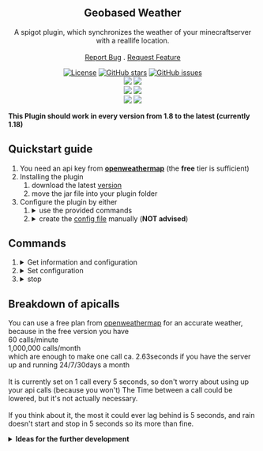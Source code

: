 <!-- Überschrift -->
<p align="center">
  <h2 align="center">Geobased Weather</h2>

  <p align="center">
    A spigot plugin, which synchronizes the weather of your minecraftserver with a reallife location.
    <br/>
    <br/>
    <a href="https://github.com/chibbi/geobasedWeather/issues/new?assignees=&labels=bug%2C+help+wanted&template=bug_report.md&title=">Report Bug</a>
    .
    <a href="https://github.com/chibbi/geobasedWeather/issues/new?assignees=&labels=enhancement%2C+feature&template=feature_request.md&title=">Request Feature</a>
  </p>
</p>

<!-- Badges -->
<p align="center">
  <a href="https://github.com/chibbi/geobasedWeather/blob/main/LICENSE.txt"><img src="https://img.shields.io/github/license/chibbi/geobasedWeather?style=for-the-badge" alt="License"></a>
  <a href="https://github.com/chibbi/geobasedWeather/stargazers"><img src="https://img.shields.io/github/stars/chibbi/geobasedWeather?style=for-the-badge" alt="GitHub stars"></a>
  <a href="https://github.com/chibbi/geobasedWeather/issues"><img src="https://img.shields.io/github/issues/chibbi/geobasedWeather?style=for-the-badge" alt="GitHub issues"></a>
  <br>
  <a href="https://github.com/chibbi/geobasedWeather/actions"><img src="https://img.shields.io/github/workflow/status/chibbi/geobasedWeather/Maven%20Build?style=for-the-badge"></a>
    <a href="https://github.com/chibbi/geobasedWeather/actions"><img src="https://img.shields.io/github/workflow/status/chibbi/geobasedWeather/CodeQL?label=CodeQL&style=for-the-badge"></a>
  <!-- <a href="https://github.com/chibbi/geobasedWeather/"><img src="https://img.shields.io/github/commit-activity/m/chibbi/geobasedWeather?style=for-the-badge"></a> -->
  <br>
  <a href="https://github.com/chibbi/geobasedWeather/releases/latest"><img src="https://img.shields.io/github/downloads/chibbi/geobasedWeather/total?style=for-the-badge"></a>
  <a href="https://github.com/chibbi/geobasedWeather/releases/latest"><img src="https://img.shields.io/github/downloads/chibbi/geobasedWeather/latest/total?style=for-the-badge"></a>
  <br>
  <a href="https://www.spigotmc.org/resources/realtime-geobased-weather.88405/"><img src="https://img.shields.io/spiget/rating/88405?style=for-the-badge"></a>
  <a href="https://www.spigotmc.org/resources/realtime-geobased-weather.88405/"><img src="https://img.shields.io/spiget/tested-versions/88405?style=for-the-badge"></a>
</p>
<p>
  <strong>This Plugin should work in every version from 1.8 to the latest (currently 1.18)</strong>
</p>

<!-- Content  -->
<h2>Quickstart guide</h2>
<p>
<ol>
  <li>
    You need an api key from 
  <strong><a href="https://openweathermap.org/price">openweathermap</a></strong> (the <strong>free</strong> tier is sufficient)
  </li>
  <li>
    Installing the plugin
    <ol>
      <li>download the latest <a href="https://github.com/chibbi/geobasedWeather/releases/latest">version</a></li>
      <li>move the jar file into your plugin folder</li>
    </ol> 
  </li>
  <li>
    Configure the plugin by either
    <ol>
      <li>
        <details>
          <summary>use the provided commands</summary>
          <br>
          <ol>
            <li>restart your server</li>
            <li>run <code>/weather set apikey YOUR-API-KEY</code></li>
            <li>use the <a href="#Commands">set command</a> to change other variables as desired</li>
          </ol> 
          <br>
        </details>
      </li>
      <li>
        <details>
          <summary>create the <a href="https://raw.githubusercontent.com/chibbi/geobasedWeather/main/config-template.yml">config file</a> manually (<strong>NOT advised</strong>)</summary>
          <br>
          <ol>
            <li>create a file: <code>plugins/geobasedWeather/config.yml</code></li>
            <li>replace <code>YOUR-API-KEY</code> with your actual apikey</li>
            <li>change the other two variables as desired and needed.</li>
            <li>restart your server</li>
            <li>If you encounter errors, just use <a href="#Commands">set command</a></li>
          </ol>
          <br>
        </details>
      </li>
    </ol> 
  </li>
</ol> 
</p>
<h2>Commands</h2>
<p>
          <ol>
          <li>
            <details>
              <summary>Get information and configuration</summary>
              <br>
              <ol>
                <li><code>/weather get city</code></li>
                <li><code>/weather get world</code></li>
                <li><code>/weather get weather</code></li>
                <li><code>/weather get apikey</code></li>
              </ol> 
            </details>
          </li>
          <li>
            <details>
              <summary>Set configuration</summary>
              <br>
              <ol>
                <li>
                  <code>/weather set city YOUR-DESIRED-CITY</code>
                  <details>
                    <summary>examples for YOUR-DESIRED-CITY</summary>
                    <br>
                    <ol>
                      <li><code>London</code></li>
                      <li><code>Berlin</code></li>
                      <li><code>London,uk</code></li>
                      <li><code>Berlin,de</code></li>
                    </ol> 
                  </details>
                </li>
                <li><code>/weather set world WORLD-NAME</code></li>
                <li><code>/weather set apikey YOUR-API-KEY</code></li>
              </ol> 
            </details>
          <li>
            <details>
              <summary>stop</summary>
              <br>
              Stops the plugin. The weather will return back to normal.
              <br><strong>Starting the plugin will require a server restart or reload.</strong>
            </details>
          </li>
            <!--
          <li>
            <details>
              <summary>start  - <strong>NOT IMPLEMENTED YET</strong></summary>
              <br>
              Starts the plugin again. The weather will be syncronized with the weather of the set city again.
              <br><strong>This is not implemented yet.</strong>
            </details>
          </li>
-->
        </ol> 
</p>
<h2>Breakdown of apicalls</h2>
<p>
  You can use a free plan from <a href="https://openweathermap.org/price">openweathermap</a> for an accurate weather, because in the free version you have
  <br>60 calls/minute
  <br>1,000,000 calls/month
  <br>which are enough to make one call ca. 2.63seconds if you have the server up and running 24/7/30days a month
  <br>
  <br>It is currently set on 1 call every 5 seconds, so don't worry about using up your api calls (because you won't)  
  The Time between a call could be lowered, but it's not actually necessary.  
  <br>
  <br>If you think about it, the most it could ever lag behind is 5 seconds, and rain doesn't start and stop in 5 seconds so its more than fine.
</p>
<details>
<summary><strong>Ideas for the further development</strong></summary>
<p>
  Add more Input possibilities. openweathermap also supports longitude and aptitude, which might be needed in some cases.
  <br> Actually important step: test the plugin in more mc versions
  <br>Make the time between api calls configurable, so you can f**k up.
  <br>But i have to say, the plugin does everything i would want it to do, so there is no reason for me to develop it further.
  <br>If you would like to see further development or specific features, just create an <a href="https://github.com/chibbi/geobasedWeather/issues/new/choose">issue</a>
</p>
</details>
